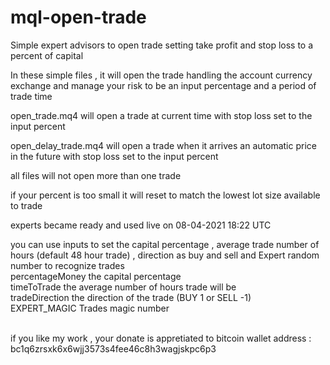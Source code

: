 # mql-open-trade

Simple expert advisors to open trade setting take profit and stop loss to a percent of capital

In these simple files , it will open the trade handling the account currency exchange and manage your risk to be an input percentage and a period of trade time


open_trade.mq4 will open a trade at current time with stop loss set to the input percent

open_delay_trade.mq4 will open a trade when it arrives an automatic price in the future with stop loss set to the input percent


all files will not open more than one trade

if your percent is too small it will reset to match the lowest lot size available to trade


experts became ready and used live on 08-04-2021 18:22 UTC

you can use inputs to set the capital percentage , average trade number of hours  (default 48 hour trade)  , direction as buy and sell and Expert random number to recognize trades
<br>
percentageMoney                  the capital percentage<br>
timeToTrade                      the average number of hours trade will be<br>
tradeDirection                   the direction of the trade (BUY 1 or SELL -1)<br>
EXPERT_MAGIC                     Trades magic number<br> 
<br>

if you like my work , your donate is appretiated to bitcoin wallet address :
bc1q6zrsxk6x6wjj3573s4fee46c8h3wagjskpc6p3





